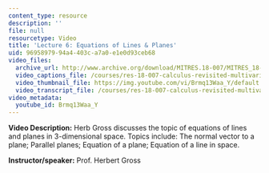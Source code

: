 ```yaml
---
content_type: resource
description: ''
file: null
resourcetype: Video
title: 'Lecture 6: Equations of Lines & Planes'
uid: 96958979-94a4-403c-a7a0-e1e0d93ceb68
video_files:
  archive_url: http://www.archive.org/download/MITRES.18-007/MITRES_18-007_Part1_lec6_300k.mp4
  video_captions_file: /courses/res-18-007-calculus-revisited-multivariable-calculus-fall-2011/825cac4deba351a7b850c7e2980e7533_Brmq13Waa_Y.vtt
  video_thumbnail_file: https://img.youtube.com/vi/Brmq13Waa_Y/default.jpg
  video_transcript_file: /courses/res-18-007-calculus-revisited-multivariable-calculus-fall-2011/32545c339724cc70182e76d44b28328d_Brmq13Waa_Y.pdf
video_metadata:
  youtube_id: Brmq13Waa_Y
---
```


**Video Description:** Herb Gross discusses the topic of equations of lines and planes in 3-dimensional space. Topics include: The normal vector to a plane; Parallel planes; Equation of a plane; Equation of a line in space.

**Instructor/speaker:** Prof. Herbert Gross